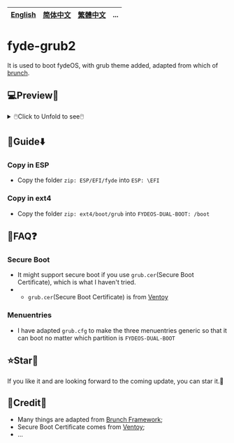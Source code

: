 [English](README.md)|[简体中文](自述文件.md)|[繁體中文](繁體中文.md)|...
--|--|--|--

# fyde-grub2
It is used to boot fydeOS, with grub theme added, adapted from which of [brunch](https://github.com/sebanc/brunch).

## 💻️Preview👀

<details>
<summary>🖱️Click to Unfold to see🖱️</summary>

![image](https://github.com/M-L-P/fyde-grub2/assets/69227436/0d8da192-9718-4d29-b40a-edd2c00530f3)
</details>

## 🧭Guide⬇️

### Copy in ESP
- Copy the folder `zip: ESP/EFI/fyde` into `ESP: \EFI`


### Copy in ext4
- Copy the folder `zip: ext4/boot/grub` into `FYDEOS-DUAL-BOOT: /boot`

## 📝FAQ❓️
### Secure Boot
- It might support secure boot if you use `grub.cer`(Secure Boot Certificate), which is what I haven't tried.
- - `grub.cer`(Secure Boot Certificate) is from [Ventoy](https://github.com/ventoy/Ventoy)
### Menuentries
- I have adapted `grub.cfg` to make the three menuentries generic so that it can boot no matter which partition is `FYDEOS-DUAL-BOOT`

## ⭐Star🌟
If you like it and are looking forward to the coming update, you can star it.💫

## 🎉Credit🎊
- Many things are adapted from [Brunch Framework](https://github.com/sebanc/brunch);
- Secure Boot Certificate comes from [Ventoy](https://github.com/ventoy/Ventoy);
- ...
